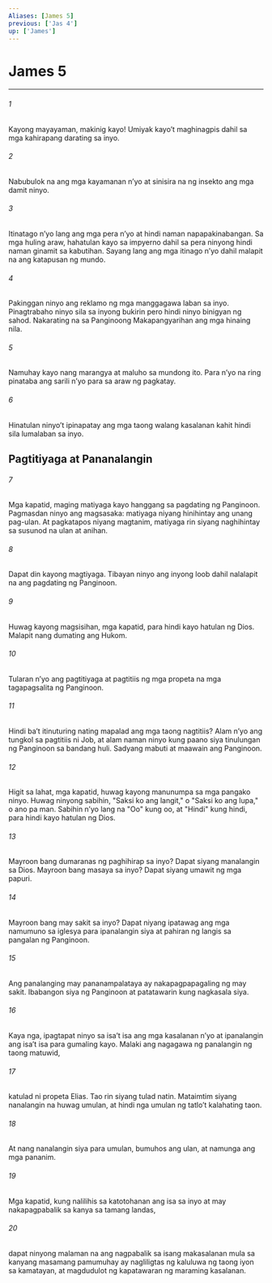 ```yaml
---
Aliases: [James 5]
previous: ['Jas 4']
up: ['James']
---
```

# James 5

***

###### 1
Kayong mayayaman, makinig kayo! Umiyak kayoʼt maghinagpis dahil sa mga kahirapang darating sa inyo. 

###### 2
Nabubulok na ang mga kayamanan nʼyo at sinisira na ng insekto ang mga damit ninyo. 

###### 3
Itinatago nʼyo lang ang mga pera nʼyo at hindi naman napapakinabangan. Sa mga huling araw, hahatulan kayo sa impyerno dahil sa pera ninyong hindi naman ginamit sa kabutihan. Sayang lang ang mga itinago nʼyo dahil malapit na ang katapusan ng mundo. 

###### 4
Pakinggan ninyo ang reklamo ng mga manggagawa laban sa inyo. Pinagtrabaho ninyo sila sa inyong bukirin pero hindi ninyo binigyan ng sahod. Nakarating na sa Panginoong Makapangyarihan ang mga hinaing nila. 

###### 5
Namuhay kayo nang marangya at maluho sa mundong ito. Para nʼyo na ring pinataba ang sarili nʼyo para sa araw ng pagkatay. 

###### 6
Hinatulan ninyoʼt ipinapatay ang mga taong walang kasalanan kahit hindi sila lumalaban sa inyo.

## Pagtitiyaga at Pananalangin 

###### 7
Mga kapatid, maging matiyaga kayo hanggang sa pagdating ng Panginoon. Pagmasdan ninyo ang magsasaka: matiyaga niyang hinihintay ang unang pag-ulan. At pagkatapos niyang magtanim, matiyaga rin siyang naghihintay sa susunod na ulan at anihan. 

###### 8
Dapat din kayong magtiyaga. Tibayan ninyo ang inyong loob dahil nalalapit na ang pagdating ng Panginoon. 

###### 9
Huwag kayong magsisihan, mga kapatid, para hindi kayo hatulan ng Dios. Malapit nang dumating ang Hukom. 

###### 10
Tularan nʼyo ang pagtitiyaga at pagtitiis ng mga propeta na mga tagapagsalita ng Panginoon. 

###### 11
Hindi baʼt itinuturing nating mapalad ang mga taong nagtitiis? Alam nʼyo ang tungkol sa pagtitiis ni Job, at alam naman ninyo kung paano siya tinulungan ng Panginoon sa bandang huli. Sadyang mabuti at maawain ang Panginoon. 

###### 12
Higit sa lahat, mga kapatid, huwag kayong manunumpa sa mga pangako ninyo. Huwag ninyong sabihin, "Saksi ko ang langit," o "Saksi ko ang lupa," o ano pa man. Sabihin nʼyo lang na "Oo" kung oo, at "Hindi" kung hindi, para hindi kayo hatulan ng Dios. 

###### 13
Mayroon bang dumaranas ng paghihirap sa inyo? Dapat siyang manalangin sa Dios. Mayroon bang masaya sa inyo? Dapat siyang umawit ng mga papuri. 

###### 14
Mayroon bang may sakit sa inyo? Dapat niyang ipatawag ang mga namumuno sa iglesya para ipanalangin siya at pahiran ng langis sa pangalan ng Panginoon. 

###### 15
Ang panalanging may pananampalataya ay nakapagpapagaling ng may sakit. Ibabangon siya ng Panginoon at patatawarin kung nagkasala siya. 

###### 16
Kaya nga, ipagtapat ninyo sa isaʼt isa ang mga kasalanan nʼyo at ipanalangin ang isaʼt isa para gumaling kayo. Malaki ang nagagawa ng panalangin ng taong matuwid, 

###### 17
katulad ni propeta Elias. Tao rin siyang tulad natin. Mataimtim siyang nanalangin na huwag umulan, at hindi nga umulan ng tatloʼt kalahating taon. 

###### 18
At nang nanalangin siya para umulan, bumuhos ang ulan, at namunga ang mga pananim. 

###### 19
Mga kapatid, kung nalilihis sa katotohanan ang isa sa inyo at may nakapagpabalik sa kanya sa tamang landas, 

###### 20
dapat ninyong malaman na ang nagpabalik sa isang makasalanan mula sa kanyang masamang pamumuhay ay nagliligtas ng kaluluwa ng taong iyon sa kamatayan, at magdudulot ng kapatawaran ng maraming kasalanan.
